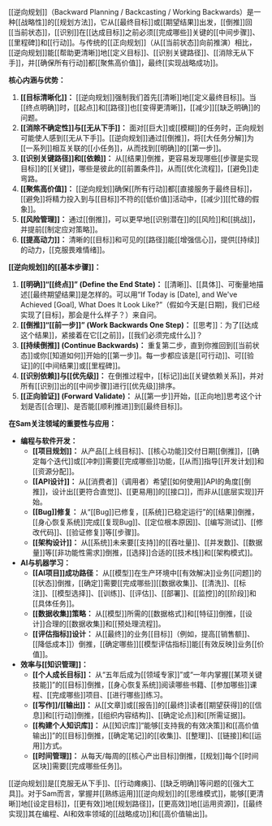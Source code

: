 [[逆向规划]]（Backward Planning / Backcasting / Working Backwards）是一种[[战略性]]的[[规划方法]]，它从[[最终目标]]或[[期望结果]]出发，[[倒推]]回[[当前状态]]，[[识别]]在[[达成目标]]之前必须[[完成哪些]]关键的[[中间步骤]]、[[里程碑]]和[[行动]]。与传统的[[正向规划]]（从[[当前状态]]向前推演）相比，[[逆向规划]]能[[帮助更清晰]]地[[定义目标]]、[[识别关键路径]]、[[消除无从下手]]，并[[确保所有行动]]都[[聚焦高价值]]，最终[[实现战略成功]]。

**核心内涵与优势：**

1.  **[[目标清晰化]]：** [[逆向规划]]强制我们首先[[清晰]]地[[定义最终目标]]。当[[终点明确]]时，[[起点]]和[[路径]]也[[变得更清晰]]，[[减少]][[缺乏明确]]的问题。
2.  **[[消除不确定性]]与[[无从下手]]：** 面对[[巨大]]或[[模糊]]的任务时，正向规划可能使人感到[[无从下手]]。[[逆向规划]]通过[[倒推]]，将[[大任务分解]]为[[一系列]]相互关联的[[小任务]]，从而找到[[明确]]的[[第一步]]。
3.  **[[识别关键路径]]和[[依赖]]：** 从[[结果]]倒推，更容易发现哪些[[步骤是实现目标]]的[[关键]]，哪些是彼此的[[前置条件]]，从而[[优化流程]]，[[避免]]走弯路。
4.  **[[聚焦高价值]]：** [[逆向规划]]确保[[所有行动]]都[[直接服务于最终目标]]，[[避免]]将精力投入到与[[目标]]不符的[[低价值]]活动中，[[减少]][[忙碌的假象]]。
5.  **[[风险管理]]：** 通过[[倒推]]，可以更早地[[识别潜在]]的[[风险]]和[[挑战]]，并提前[[制定应对策略]]。
6.  **[[提高动力]]：** 清晰的[[目标]]和可见的[[路径]]能[[增强信心]]，提供[[持续]]的动力，[[克服畏难情绪]]。

**[[逆向规划]]的[[基本步骤]]：**

1.  **[[明确]]“[[终点]]” (Define the End State)：** [[清晰]]、[[具体]]、可衡量地描述[[最终期望结果]]是怎样的。可以用“If Today is [Date], and We've Achieved [Goal], What Does It Look Like?”（假如今天是[日期]，我们已经实现了[目标]，那会是什么样子？）来自问。
2.  **[[倒推]]“[[前一步]]” (Work Backwards One Step)：** [[思考]]：为了[[达成这个结果]]，紧接着在它[[之前]]，[[我们必须完成什么]]？
3.  **[[持续倒推]] (Continue Backwards)：** 重复第二步，直到你推回到[[当前状态]]或你[[知道如何]]开始的[[第一步]]。每一步都应该是[[可行动]]、可[[验证]]的[[中间结果]]或[[里程碑]]。
4.  **[[识别依赖]]与[[优先级]]：** 在倒推过程中，[[标记]]出[[关键依赖关系]]，并对所有[[识别]]出的[[中间步骤]]进行[[优先级]]排序。
5.  **[[正向验证]] (Forward Validate)：** 从[[第一步]]开始，[[正向地]]思考这个计划是否[[合理]]、是否能[[顺利推进]]到[[最终目标]]。

**在Sam关注领域的重要性与应用：**

*   **编程与软件开发：**
    *   **[[项目规划]]：** 从产品[[上线目标]]、[[核心功能]]交付日期[[倒推]]，[[确定每个迭代]]或[[冲刺]]需要[[完成哪些]]功能，[[从而]]指导[[开发计划]]和[[资源分配]]。
    *   **[[API设计]]：** 从[[消费者]]（调用者）希望[[如何使用]]API的角度[[倒推]]，设计出[[更符合直觉]]、[[更易用]]的[[接口]]，而非从[[底层实现]]开始。
    *   **[[Bug]]修复：** 从“[[Bug]]已修复，[[系统]]已稳定运行”的[[结果]]倒推，[[身心恢复系统]]完成[[复现Bug]]、[[定位根本原因]]、[[编写测试]]、[[修改代码]]、[[验证修复]]等[[步骤]]。
    *   **[[架构设计]]：** 从[[系统]]未来要[[支持]]的[[吞吐量]]、[[并发数]]、[[数据量]]等[[非功能性需求]]倒推，[[选择]]合适的[[技术栈]]和[[架构模式]]。
*   **AI与机器学习：**
    *   **[[AI项目]]成功路径：** 从[[模型]]在生产环境中[[有效解决]]业务[[问题]]的[[状态]]倒推，[[确定]]需要[[完成哪些]][[数据收集]]、[[清洗]]、[[标注]]、[[模型选择]]、[[训练]]、[[评估]]、[[部署]]、[[监控]]的[[阶段]]和[[具体任务]]。
    *   **[[数据收集]]策略：** 从[[模型]]所需的[[数据格式]]和[[特征]]倒推，[[设计]]合理的[[数据收集]]和[[预处理流程]]。
    *   **[[评估指标]]设计：** 从[[最终]]的业务[[目标]]（例如，提高[[销售额]]、[[降低成本]]）倒推，[[确定哪些]][[模型评估指标]]能[[有效反映]]业务[[价值]]。
*   **效率与[[知识管理]]：**
    *   **[[个人成长目标]]：** 从“五年后成为[[领域专家]]”或“一年内掌握[[某项关键技能]]”的[[目标]]倒推，[[身心恢复系统]]阅读哪些书籍、[[参加哪些]]课程、[[完成哪些]]项目、[[进行哪些]]练习。
    *   **[[写作]]/[[输出]]：** 从[[文章]]或[[报告]]的[[最终]]读者[[期望获得]]的[[信息]]和[[行动]]倒推，[[组织内容结构]]、[[确定论点]]和[[所需证据]]。
    *   **[[构建个人知识库]]：** 从[[知识库]]“能够[[支持我的有效决策]]和[[高价值输出]]”的[[目标]]倒推，[[确定笔记]]的[[收集]]、[[整理]]、[[链接]]和[[运用]]方式。
    *   **[[时间管理]]：** 从每天/每周的[[核心产出目标]]倒推，[[规划]]每个[[时间区块]]需要[[完成哪些任务]]。

[[逆向规划]]是[[克服无从下手]]、[[行动瘫痪]]、[[缺乏明确]]等问题的[[强大工具]]。对于Sam而言，掌握并[[熟练运用]][[逆向规划]]的[[思维模式]]，能够[[更清晰]]地[[设定目标]]，[[更有效]]地[[规划路径]]，[[更高效]]地[[运用资源]]，[[最终实现]]其在编程、AI和效率领域的[[战略成功]]和[[高价值输出]]。